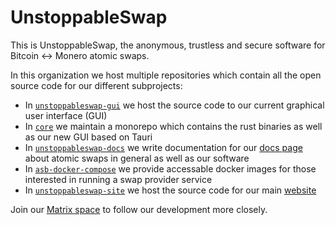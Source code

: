 # UnstoppableSwap
This is UnstoppableSwap, the anonymous, trustless and secure software for Bitcoin <-> Monero atomic swaps. 

In this organization we host multiple repositories which contain all the open source code for our different subprojects:

 - In [`unstoppableswap-gui`](https://github.com/UnstoppableSwap/unstoppableswap-gui) we host the source code to our current graphical user interface (GUI) 
 - In [`core`](https://github.com/UnstoppableSwap/core) we maintain a monorepo which contains the rust binaries as well as our new GUI based on Tauri
 - In [`unstoppableswap-docs`](https://github.com/UnstoppableSwap/unstoppableswap-docs) we write documentation for our [docs page](https://docs.unstoppableswap.net) about atomic swaps in general as well as our software
 - In [`asb-docker-compose`](https://github.com/UnstoppableSwap/asb-docker-compose) we provide accessable docker images for those interested in running a swap provider service
 - In [`unstoppableswap-site`](https://github.com/UnstoppableSwap/unstoppableswap-site) we host the source code for our main [website](https://unstoppableswap.net/)

Join our [Matrix space](https://matrix.to/#/#unstoppableswap-space:matrix.org) to follow our development more closely.
